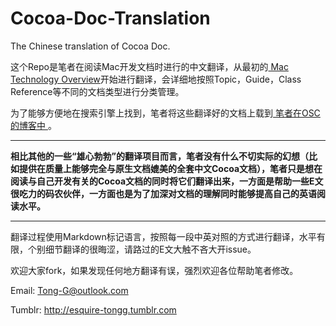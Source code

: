 Cocoa-Doc-Translation
=====================

The Chinese translation of Cocoa Doc.

这个Repo是笔者在阅读Mac开发文档时进行的中文翻译，从最初的[ Mac Technology Overview]( https://developer.apple.com/library/mac/documentation/MacOSX/Conceptual/OSX_Technology_Overview/About/About.html )开始进行翻译，会详细地按照Topic，Guide，Class Reference等不同的文档类型进行分类管理。

为了能够方便地在搜索引擎上找到，笔者将这些翻译好的文档上载到[ 笔者在OSC的博客中 ]( http://my.oschina.net/bephax/blog )。

---

**相比其他的一些“雄心勃勃”的翻译项目而言，笔者没有什么不切实际的幻想（比如提供在质量上能够完全与原生文档媲美的全套中文Cocoa文档），笔者只是想在阅读与自己开发有关的Cocoa文档的同时将它们翻译出来，一方面是帮助一些E文很吃力的码农伙伴，一方面也是为了加深对文档的理解同时能够提高自己的英语阅读水平。**

---


翻译过程使用Markdown标记语言，按照每一段中英对照的方式进行翻译，水平有限，个别细节翻译的很晦涩，请路过的E文大触不吝大开issue。

欢迎大家fork，如果发现任何地方翻译有误，强烈欢迎各位帮助笔者修改。

Email: <Tong-G@outlook.com>

Tumblr: <http://esquire-tongg.tumblr.com>
